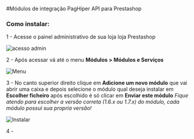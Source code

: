#Módulos de integração PagHiper API para Prestashop

<h3>Como instalar:</h3>
1 - Acesse o painel administrativo de sua loja loja Prestashop

![acesso admin](https://i.imgur.com/aj1KOYf.png)

2 - Após acessar vá até o menu <b>Módulos > Módulos e Serviços</b>

![Menu](https://i.imgur.com/Do6LpqB.png)

3 - No canto superior direito clique em <b>Adicione um novo módulo</b> que vai abrir uma caixa e depois selecione o módulo qual deseja instalar em <b>Escolher ficheiro</b> após escolhido é só clicar em <b>Enviar este módulo</b>
<i>Fique atendo para escolher a versão correta (1.6.x ou 1.7.x) do módulo, cada módulo possui sua propria versão!</i>

![Instalar](https://i.imgur.com/mbZjywk.png)

4 - 
